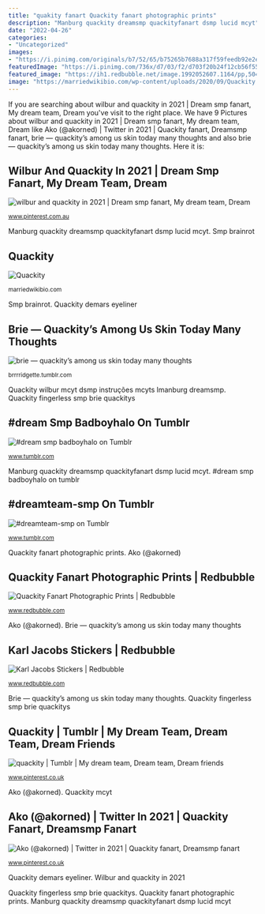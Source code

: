 ```yaml
---
title: "quakity fanart Quackity fanart photographic prints"
description: "Manburg quackity dreamsmp quackityfanart dsmp lucid mcyt"
date: "2022-04-26"
categories:
- "Uncategorized"
images:
- "https://i.pinimg.com/originals/b7/52/65/b75265b7688a317f59feedb92e2ee4d5.jpg"
featuredImage: "https://i.pinimg.com/736x/d7/03/f2/d703f20b24f12cb56f55382696e59dbc.jpg"
featured_image: "https://ih1.redbubble.net/image.1992052607.1164/pp,504x498-pad,600x600,f8f8f8.jpg"
image: "https://marriedwikibio.com/wp-content/uploads/2020/09/Quackity.jpg"
---
```


If you are searching about wilbur and quackity in 2021 | Dream smp fanart, My dream team, Dream you've visit to the right place. We have 9 Pictures about wilbur and quackity in 2021 | Dream smp fanart, My dream team, Dream like Ako (@akorned) | Twitter in 2021 | Quackity fanart, Dreamsmp fanart, brie — quackity’s among us skin today many thoughts and also brie — quackity’s among us skin today many thoughts. Here it is:

## Wilbur And Quackity In 2021 | Dream Smp Fanart, My Dream Team, Dream

![wilbur and quackity in 2021 | Dream smp fanart, My dream team, Dream](https://i.pinimg.com/originals/b7/52/65/b75265b7688a317f59feedb92e2ee4d5.jpg "Quackity mcyt")

<small>www.pinterest.com.au</small>

Manburg quackity dreamsmp quackityfanart dsmp lucid mcyt. Smp brainrot

## Quackity

![Quackity](https://marriedwikibio.com/wp-content/uploads/2020/09/Quackity.jpg "#dreamteam-smp on tumblr")

<small>marriedwikibio.com</small>

Smp brainrot. Quackity demars eyeliner

## Brie — Quackity’s Among Us Skin Today Many Thoughts

![brie — quackity’s among us skin today many thoughts](https://64.media.tumblr.com/e37b8f8fcda25314a89885299760ac78/aba136f97e224688-f2/s1280x1920/1604e475eeae6870adede5bc45c6e97bb77888aa.png "#dream smp badboyhalo on tumblr")

<small>brrrridgette.tumblr.com</small>

Quackity wilbur mcyt dsmp instruções mcyts lmanburg dreamsmp. Quackity fingerless smp brie quackitys

## #dream Smp Badboyhalo On Tumblr

![#dream smp badboyhalo on Tumblr](https://64.media.tumblr.com/31fa97030ff41ddb9be0629f3dc6e737/7c699d049a853e04-9a/s1280x1920/ca60193f37c5e19aafd06845ba28fb66bc5272c2.png "Quackity fanart photographic prints")

<small>www.tumblr.com</small>

Manburg quackity dreamsmp quackityfanart dsmp lucid mcyt. #dream smp badboyhalo on tumblr

## #dreamteam-smp On Tumblr

![#dreamteam-smp on Tumblr](https://64.media.tumblr.com/5654823b811ec3bed78549bca7604b5c/793fde1c59f34f11-9c/s640x960/c0a90dcd1263df7635918c2a7df6a256d467cd57.jpg "Quackity wilbur mcyt dsmp instruções mcyts lmanburg dreamsmp")

<small>www.tumblr.com</small>

Quackity fanart photographic prints. Ako (@akorned)

## Quackity Fanart Photographic Prints | Redbubble

![Quackity Fanart Photographic Prints | Redbubble](https://ih1.redbubble.net/image.1992052607.1164/pp,504x498-pad,600x600,f8f8f8.jpg "Brie — quackity’s among us skin today many thoughts")

<small>www.redbubble.com</small>

Ako (@akorned). Brie — quackity’s among us skin today many thoughts

## Karl Jacobs Stickers | Redbubble

![Karl Jacobs Stickers | Redbubble](https://ih1.redbubble.net/image.1919695060.5671/st,small,507x507-pad,600x600,f8f8f8.jpg "Quackity demars eyeliner")

<small>www.redbubble.com</small>

Brie — quackity’s among us skin today many thoughts. Quackity fingerless smp brie quackitys

## Quackity | Tumblr | My Dream Team, Dream Team, Dream Friends

![quackity | Tumblr | My dream team, Dream team, Dream friends](https://i.pinimg.com/736x/45/9a/ba/459abab557924cb40a7ca0e34b931703.jpg "#dreamteam-smp on tumblr")

<small>www.pinterest.co.uk</small>

Ako (@akorned). Quackity mcyt

## Ako (@akorned) | Twitter In 2021 | Quackity Fanart, Dreamsmp Fanart

![Ako (@akorned) | Twitter in 2021 | Quackity fanart, Dreamsmp fanart](https://i.pinimg.com/736x/d7/03/f2/d703f20b24f12cb56f55382696e59dbc.jpg "Quackity demars eyeliner")

<small>www.pinterest.co.uk</small>

Quackity demars eyeliner. Wilbur and quackity in 2021

Quackity fingerless smp brie quackitys. Quackity fanart photographic prints. Manburg quackity dreamsmp quackityfanart dsmp lucid mcyt
